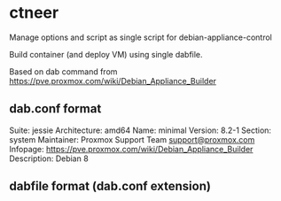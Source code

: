 # ctneer

Manage options and script as single script for debian-appliance-control

Build container (and deploy VM) using single dabfile.

Based on dab command from https://pve.proxmox.com/wiki/Debian_Appliance_Builder

## dab.conf format

 Suite: jessie
 Architecture: amd64
 Name: minimal
 Version: 8.2-1
 Section: system
 Maintainer: Proxmox Support Team <support@proxmox.com>
 Infopage: https://pve.proxmox.com/wiki/Debian_Appliance_Builder
 Description: Debian 8

## dabfile format (dab.conf extension)

